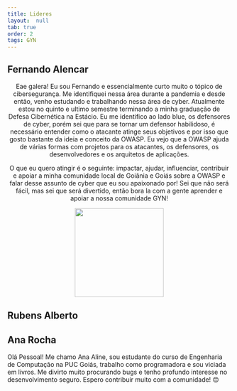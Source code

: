 ```yaml
---
title: Lideres
layout:  null
tab: true
order: 2
tags: GYN
---
```

## Fernando Alencar

<div align="center">
   <p> 
      Eae galera! Eu sou Fernando e essencialmente curto muito o tópico de cibersegurança. Me identifiquei nessa área durante a pandemia e desde então, venho estudando e trabalhando nessa área de cyber. Atualmente estou no quinto e ultimo semestre terminando a minha graduação de Defesa Cibernética na Estácio. Eu me identifico ao lado blue, os defensores de cyber, porém sei que para se tornar um defensor habilidoso, é necessário entender como o atacante atinge seus objetivos e por isso que gosto bastante da ideia e conceito da OWASP. Eu vejo que a OWASP ajuda de várias formas com projetos para os atacantes, os defensores, os desenvolvedores e os arquitetos de aplicações. 
   </p>
   <p>
      O que eu quero atingir é o seguinte: impactar, ajudar, influenciar, contribuir e apoiar a minha comunidade local de Goiânia e Goiás sobre a OWASP e falar desse assunto de cyber que eu sou apaixonado por! Sei que não será fácil, mas sei que será divertido, então bora la com a gente aprender e apoiar a nossa comunidade GYN!
   </p>
   <p>
      <a href="https://linkedin.com/in/falencarr"><img height="200cm" src="https://user-images.githubusercontent.com/108578555/191866680-9d3dd2dd-c2e1-4543-8257-325b12480c79.png"></a>
   </p>
</div>

## Rubens Alberto


## Ana Rocha

Olá Pessoal! Me chamo Ana Aline, sou estudante do curso de Engenharia de Computação na PUC Goiás, trabalho como programadora e sou viciada em livros.
Me divirto muito procurando bugs e tenho profundo interesse no desenvolvimento seguro.
Espero contribuir muito com a comunidade! 
😊
